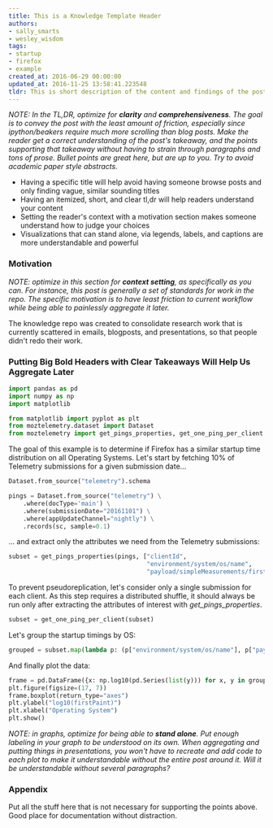 ```yaml
---
title: This is a Knowledge Template Header
authors:
- sally_smarts
- wesley_wisdom
tags:
- startup
- firefox
- example
created_at: 2016-06-29 00:00:00
updated_at: 2016-11-25 13:58:41.223548
tldr: This is short description of the content and findings of the post.
---
```

*NOTE: In the TL,DR, optimize for **clarity** and **comprehensiveness**. The goal is to convey the post with the least amount of friction, especially since ipython/beakers require much more scrolling than blog posts. Make the reader get a correct understanding of the post's takeaway, and the points supporting that takeaway without having to strain through paragraphs and tons of prose. Bullet points are great here, but are up to you. Try to avoid academic paper style abstracts.*

 - Having a specific title will help avoid having someone browse posts and only finding vague, similar sounding titles
 - Having an itemized, short, and clear tl,dr will help readers understand your content
 - Setting the reader's context with a motivation section makes someone understand how to judge your choices
 - Visualizations that can stand alone, via legends, labels, and captions are more understandable and powerful


### Motivation

*NOTE: optimize in this section for **context setting**, as specifically as you can. For instance, this post is generally a set of standards for work in the repo. The specific motivation is to have least friction to current workflow while being able to painlessly aggregate it later.*

The knowledge repo was created to consolidate research work that is currently scattered in emails, blogposts, and presentations, so that people didn't redo their work.

### Putting Big Bold Headers with Clear Takeaways Will Help Us Aggregate Later


```python
import pandas as pd
import numpy as np
import matplotlib

from matplotlib import pyplot as plt
from moztelemetry.dataset import Dataset
from moztelemetry import get_pings_properties, get_one_ping_per_client
```
The goal of this example is to determine if Firefox has a similar startup time distribution on all Operating Systems. Let's start by fetching 10% of Telemetry submissions for a given submission date...


```python
Dataset.from_source("telemetry").schema
```

```python
pings = Dataset.from_source("telemetry") \
    .where(docType='main') \
    .where(submissionDate="20161101") \
    .where(appUpdateChannel="nightly") \
    .records(sc, sample=0.1)
```
... and extract only the attributes we need from the Telemetry submissions:


```python
subset = get_pings_properties(pings, ["clientId",
                                      "environment/system/os/name",
                                      "payload/simpleMeasurements/firstPaint"])
```
To prevent pseudoreplication, let's consider only a single submission for each client. As this step requires a distributed shuffle, it should always be run only after extracting the attributes of interest with *get_pings_properties*.


```python
subset = get_one_ping_per_client(subset)
```
Let's group the startup timings by OS:


```python
grouped = subset.map(lambda p: (p["environment/system/os/name"], p["payload/simpleMeasurements/firstPaint"])).groupByKey().collectAsMap()
```
And finally plot the data:


```python
frame = pd.DataFrame({x: np.log10(pd.Series(list(y))) for x, y in grouped.items()})
plt.figure(figsize=(17, 7))
frame.boxplot(return_type="axes")
plt.ylabel("log10(firstPaint)")
plt.xlabel("Operating System")
plt.show()
```
*NOTE: in graphs, optimize for being able to **stand alone**. Put enough labeling in your graph to be understood on its own. When aggregating and putting things in presentations, you won't have to recreate and add code to each plot to make it understandable without the entire post around it. Will it be understandable without several paragraphs?*

### Appendix

Put all the stuff here that is not necessary for supporting the points above. Good place for documentation without distraction.
